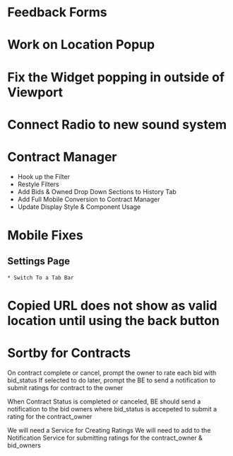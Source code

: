 # Feedback Forms

# Work on Location Popup

# Fix the Widget popping in outside of Viewport

# Connect Radio to new sound system

# Contract Manager

- Hook up the Filter
- Restyle Filters
- Add Bids & Owned Drop Down Sections to History Tab
- Add Full Mobile Conversion to Contract Manager
- Update Display Style & Component Usage

# Mobile Fixes

## Settings Page

    * Switch To a Tab Bar

# Copied URL does not show as valid location until using the back button

# Sortby for Contracts

On contract complete or cancel, prompt the owner to rate each bid with bid_status
If selected to do later, prompt the BE to send a notification to submit ratings for contract to the owner

When Contract Status is completed or canceled, BE should send a notification to the bid owners where bid_status is accepeted to submit a rating for the contract_owner

We will need a Service for Creating Ratings
We will need to add to the Notification Service for submitting ratings for the contract_owner & bid_owners
